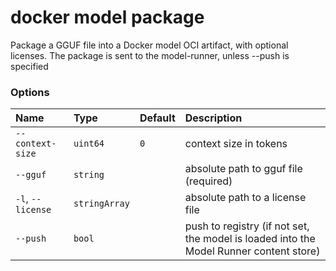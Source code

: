 # docker model package

<!---MARKER_GEN_START-->
Package a GGUF file into a Docker model OCI artifact, with optional licenses. The package is sent to the model-runner, unless --push is specified

### Options

| Name              | Type          | Default | Description                                                                            |
|:------------------|:--------------|:--------|:---------------------------------------------------------------------------------------|
| `--context-size`  | `uint64`      | `0`     | context size in tokens                                                                 |
| `--gguf`          | `string`      |         | absolute path to gguf file (required)                                                  |
| `-l`, `--license` | `stringArray` |         | absolute path to a license file                                                        |
| `--push`          | `bool`        |         | push to registry (if not set, the model is loaded into the Model Runner content store) |


<!---MARKER_GEN_END-->

